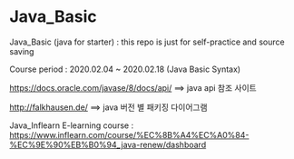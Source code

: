 # Java_Basic
Java_Basic (java for starter) : this repo is just for self-practice and source saving

Course period : 2020.02.04 ~ 2020.02.18 (Java Basic Syntax)

https://docs.oracle.com/javase/8/docs/api/ ==> java api 참조 사이트

http://falkhausen.de/ ==> java 버전 별 패키징 다이어그램

Java_Inflearn E-learning course : https://www.inflearn.com/course/%EC%8B%A4%EC%A0%84-%EC%9E%90%EB%B0%94_java-renew/dashboard
